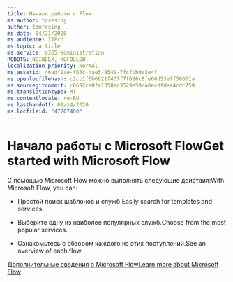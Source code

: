 ```yaml
---
title: Начало работы с Flow
ms.author: toresing
author: tomresing
ms.date: 04/21/2020
ms.audience: ITPro
ms.topic: article
ms.service: o365-administration
ROBOTS: NOINDEX, NOFOLLOW
localization_priority: Normal
ms.assetid: 46adf2ae-f55c-4ae5-9540-7fcfcb0a3e4f
ms.openlocfilehash: c2cb1f6b6621f467f7f626c8fe66d53e7f36601a
ms.sourcegitcommit: c6692ce0fa1358ec3529e59ca0ecdfdea4cdc759
ms.translationtype: MT
ms.contentlocale: ru-RU
ms.lasthandoff: 09/14/2020
ms.locfileid: "47707400"
---
```

# <a name="get-started-with-microsoft-flow"></a><span data-ttu-id="80269-102">Начало работы с Microsoft Flow</span><span class="sxs-lookup"><span data-stu-id="80269-102">Get started with Microsoft Flow</span></span>

<span data-ttu-id="80269-103">С помощью Microsoft Flow можно выполнять следующие действия:</span><span class="sxs-lookup"><span data-stu-id="80269-103">With Microsoft Flow, you can:</span></span>
  
- <span data-ttu-id="80269-104">Простой поиск шаблонов и служб.</span><span class="sxs-lookup"><span data-stu-id="80269-104">Easily search for templates and services.</span></span>
    
- <span data-ttu-id="80269-105">Выберите одну из наиболее популярных служб.</span><span class="sxs-lookup"><span data-stu-id="80269-105">Choose from the most popular services.</span></span>
    
- <span data-ttu-id="80269-106">Ознакомьтесь с обзором каждого из этих поступлений.</span><span class="sxs-lookup"><span data-stu-id="80269-106">See an overview of each flow.</span></span>
    
[<span data-ttu-id="80269-107">Дополнительные сведения о Microsoft Flow</span><span class="sxs-lookup"><span data-stu-id="80269-107">Learn more about Microsoft Flow</span></span>](https://go.microsoft.com/fwlink/?linkid=874446)
  

